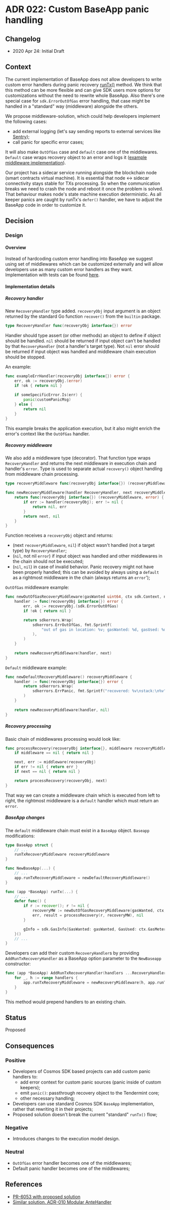 # ADR 022: Custom BaseApp panic handling

## Changelog

- 2020 Apr 24: Initial Draft

## Context

The current implementation of BaseApp does not allow developers to write custom error handlers during panic recovery
[runTx()](https://https://github.com/ArjavJP/Cosmos-sdk/blob/bad4ca75f58b182f600396ca350ad844c18fc80b/baseapp/baseapp.go#L539)
method. We think that this method can be more flexible and can give SDK users more options for customizations without
the need to rewrite whole BaseApp. Also there's one special case for `sdk.ErrorOutOfGas` error handling, that case
might be handled in a "standard" way (middleware) alongside the others.

We propose middleware-solution, which could help developers implement the following cases:
* add external logging (let's say sending reports to external services like [Sentry](https://sentry.io));
* call panic for specific error cases;

It will also make `OutOfGas` case and `default` case one of the middlewares.
`Default` case wraps recovery object to an error and logs it ([example middleware implementation](#Recovery-middleware)).

Our project has a sidecar service running alongside the blockchain node (smart contracts virtual machine). It is
essential that node <-> sidecar connectivity stays stable for TXs processing. So when the communication breaks we need
to crash the node and reboot it once the problem is solved. That behaviour makes node's state machine execution
deterministic. As all keeper panics are caught by runTx's `defer()` handler, we have to adjust the BaseApp code
in order to customize it.

## Decision

### Design

#### Overview

Instead of hardcoding custom error handling into BaseApp we suggest using set of middlewares which can be customized
externally and will allow developers use as many custom error handlers as they want. Implementation with tests
can be found [here](https://https://github.com/ArjavJP/Cosmos-sdk/pull/6053).

#### Implementation details

##### Recovery handler

New `RecoveryHandler` type added. `recoveryObj` input argument is an object returned by the standard Go function
`recover()` from the `builtin` package.

```go
type RecoveryHandler func(recoveryObj interface{}) error
```

Handler should type assert (or other methods) an object to define if object should be handled.
`nil` should be returned if input object can't be handled by that `RecoveryHandler` (not a handler's target type).
Not `nil` error should be returned if input object was handled and middleware chain execution should be stopped.

An example:

```go
func exampleErrHandler(recoveryObj interface{}) error {
    err, ok := recoveryObj.(error)
    if !ok { return nil }
    
    if someSpecificError.Is(err) {
        panic(customPanicMsg)
    } else {
        return nil
    }
}
```

This example breaks the application execution, but it also might enrich the error's context like the `OutOfGas` handler.

##### Recovery middleware

We also add a middleware type (decorator). That function type wraps `RecoveryHandler` and returns the next middleware in
execution chain and handler's `error`. Type is used to separate actual `recovery()` object handling from middleware
chain processing.

```go
type recoveryMiddleware func(recoveryObj interface{}) (recoveryMiddleware, error)

func newRecoveryMiddleware(handler RecoveryHandler, next recoveryMiddleware) recoveryMiddleware {
    return func(recoveryObj interface{}) (recoveryMiddleware, error) {
        if err := handler(recoveryObj); err != nil {
            return nil, err
        }
        return next, nil
    }
}
```

Function receives a `recoveryObj` object and returns:
* (next `recoveryMiddleware`, `nil`) if object wasn't handled (not a target type) by `RecoveryHandler`;
* (`nil`, not nil `error`) if input object was handled and other middlewares in the chain should not be executed;
* (`nil`, `nil`) in case of invalid behavior. Panic recovery might not have been properly handled;
this can be avoided by always using a `default` as a rightmost middleware in the chain (always returns an `error`'); 


`OutOfGas` middleware example:
```go
func newOutOfGasRecoveryMiddleware(gasWanted uint64, ctx sdk.Context, next recoveryMiddleware) recoveryMiddleware {
    handler := func(recoveryObj interface{}) error {
        err, ok := recoveryObj.(sdk.ErrorOutOfGas)
        if !ok { return nil }

        return sdkerrors.Wrap(
            sdkerrors.ErrOutOfGas, fmt.Sprintf(
                "out of gas in location: %v; gasWanted: %d, gasUsed: %d", err.Descriptor, gasWanted, ctx.GasMeter().GasConsumed(),
            ),
        )
    }
    
    return newRecoveryMiddleware(handler, next)
}
```

`Default` middleware example:
```go
func newDefaultRecoveryMiddleware() recoveryMiddleware {
    handler := func(recoveryObj interface{}) error {
        return sdkerrors.Wrap(
            sdkerrors.ErrPanic, fmt.Sprintf("recovered: %v\nstack:\n%v", recoveryObj, string(debug.Stack())),
        )
    }
    
    return newRecoveryMiddleware(handler, nil)
}
```

##### Recovery processing

Basic chain of middlewares processing would look like:

```go
func processRecovery(recoveryObj interface{}, middleware recoveryMiddleware) error {
	if middleware == nil { return nil }

	next, err := middleware(recoveryObj)
	if err != nil { return err }
	if next == nil { return nil }

	return processRecovery(recoveryObj, next)
}
```

That way we can create a middleware chain which is executed from left to right, the rightmost middleware is a
`default` handler which must return an `error`.

##### BaseApp changes

The `default` middleware chain must exist in a `BaseApp` object. `Baseapp` modifications:

```go
type BaseApp struct {
    // ...
    runTxRecoveryMiddleware recoveryMiddleware
}

func NewBaseApp(...) {
    // ...
    app.runTxRecoveryMiddleware = newDefaultRecoveryMiddleware()
}

func (app *BaseApp) runTx(...) {
    // ...
    defer func() {
        if r := recover(); r != nil {
            recoveryMW := newOutOfGasRecoveryMiddleware(gasWanted, ctx, app.runTxRecoveryMiddleware)
            err, result = processRecovery(r, recoveryMW), nil
        }

        gInfo = sdk.GasInfo{GasWanted: gasWanted, GasUsed: ctx.GasMeter().GasConsumed()}
    }()
    // ...
}
```

Developers can add their custom `RecoveryHandler`s by providing `AddRunTxRecoveryHandler` as a BaseApp option parameter to the `NewBaseapp` constructor:

```go
func (app *BaseApp) AddRunTxRecoveryHandler(handlers ...RecoveryHandler) {
    for _, h := range handlers {
        app.runTxRecoveryMiddleware = newRecoveryMiddleware(h, app.runTxRecoveryMiddleware)
    }
}
```

This method would prepend handlers to an existing chain.

## Status

Proposed

## Consequences

### Positive

- Developers of Cosmos SDK based projects can add custom panic handlers to:
    * add error context for custom panic sources (panic inside of custom keepers);
    * emit `panic()`: passthrough recovery object to the Tendermint core;
    * other necessary handling;
- Developers can use standard Cosmos SDK `BaseApp` implementation, rather that rewriting it in their projects;
- Proposed solution doesn't break the current "standard" `runTx()` flow;

### Negative

- Introduces changes to the execution model design.

### Neutral

- `OutOfGas` error handler becomes one of the middlewares;
- Default panic handler becomes one of the middlewares;

## References

- [PR-6053 with proposed solution](https://https://github.com/ArjavJP/Cosmos-sdk/pull/6053)
- [Similar solution. ADR-010 Modular AnteHandler](https://https://github.com/ArjavJP/Cosmos-sdk/blob/v0.38.3/docs/architecture/adr-010-modular-antehandler.md)
